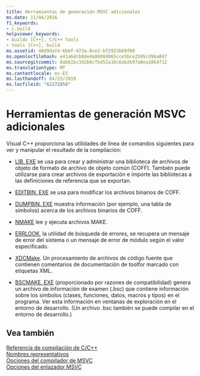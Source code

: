```yaml
---
title: Herramientas de generación MSVC adicionales
ms.date: 11/04/2016
f1_keywords:
- c.build
helpviewer_keywords:
- builds [C++], C/C++ tools
- tools [C++], build
ms.assetid: 48d9daf4-6bbf-473a-8ce2-bf2923b69f80
ms.openlocfilehash: e41a6dcb8de4a8608d065cce5bce2595cd96a84f
ms.sourcegitcommit: 0ab61bc3d2b6cfbd52a16c6ab2b97a8ea1864f12
ms.translationtype: MT
ms.contentlocale: es-ES
ms.lasthandoff: 04/23/2019
ms.locfileid: "62272850"
---
```

# <a name="additional-msvc-build-tools"></a>Herramientas de generación MSVC adicionales

Visual C++ proporciona las utilidades de línea de comandos siguientes para ver y manipular el resultado de la compilación:


- [LIB. EXE](lib-reference.md) se usa para crear y administrar una biblioteca de archivos de objeto de formato de archivo de objeto común (COFF). También puede utilizarse para crear archivos de exportación e importe las bibliotecas a las definiciones de referencia que se exportan.

- [EDITBIN. EXE](editbin-reference.md) se usa para modificar los archivos binarios de COFF.

- [DUMPBIN. EXE](dumpbin-reference.md) muestra información (por ejemplo, una tabla de símbolos) acerca de los archivos binarios de COFF.

- [NMAKE](nmake-reference.md) lee y ejecuta archivos MAKE.

- [ERRLOOK](value-edit-control.md), la utilidad de búsqueda de errores, se recupera un mensaje de error del sistema o un mensaje de error de módulo según el valor especificado.

- [XDCMake](xdcmake-reference.md). Un procesamiento de archivos de código fuente que contienen comentarios de documentación de toolfor marcado con etiquetas XML.

- [BSCMAKE. EXE](bscmake-reference.md) (proporcionado por razones de compatibilidad) genera un archivo de información de examen (.bsc) que contiene información sobre los símbolos (clases, funciones, datos, macros y tipos) en el programa. Ver esta información en ventanas de exploración en el entorno de desarrollo. (Un archivo .bsc también se puede compilar en el entorno de desarrollo.)

## <a name="see-also"></a>Vea también

[Referencia de compilación de C/C++](c-cpp-building-reference.md)<br/>
[Nombres representativos](decorated-names.md)<br/>
[Opciones del compilador de MSVC](compiler-options.md)<br/>
[Opciones del enlazador MSVC](linker-options.md)
